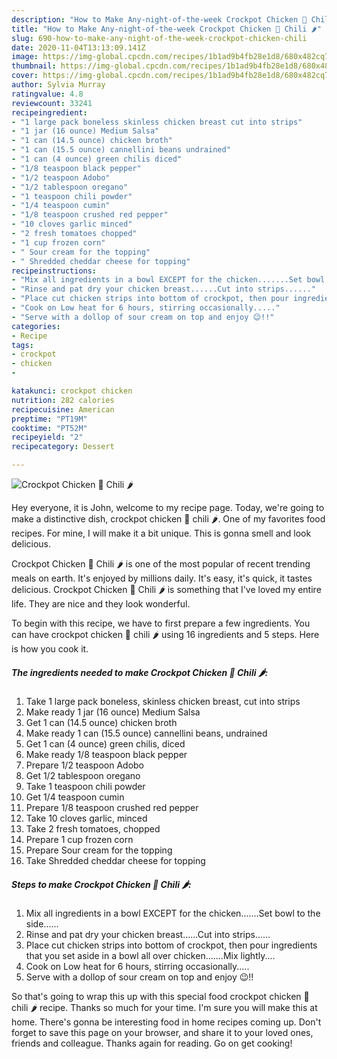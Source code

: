 ```yaml
---
description: "How to Make Any-night-of-the-week Crockpot Chicken 🐓 Chili 🌶"
title: "How to Make Any-night-of-the-week Crockpot Chicken 🐓 Chili 🌶"
slug: 690-how-to-make-any-night-of-the-week-crockpot-chicken-chili
date: 2020-11-04T13:13:09.141Z
image: https://img-global.cpcdn.com/recipes/1b1ad9b4fb28e1d8/680x482cq70/crockpot-chicken-🐓-chili-🌶-recipe-main-photo.jpg
thumbnail: https://img-global.cpcdn.com/recipes/1b1ad9b4fb28e1d8/680x482cq70/crockpot-chicken-🐓-chili-🌶-recipe-main-photo.jpg
cover: https://img-global.cpcdn.com/recipes/1b1ad9b4fb28e1d8/680x482cq70/crockpot-chicken-🐓-chili-🌶-recipe-main-photo.jpg
author: Sylvia Murray
ratingvalue: 4.8
reviewcount: 33241
recipeingredient:
- "1 large pack boneless skinless chicken breast cut into strips"
- "1 jar (16 ounce) Medium Salsa"
- "1 can (14.5 ounce) chicken broth"
- "1 can (15.5 ounce) cannellini beans undrained"
- "1 can (4 ounce) green chilis diced"
- "1/8 teaspoon black pepper"
- "1/2 teaspoon Adobo"
- "1/2 tablespoon oregano"
- "1 teaspoon chili powder"
- "1/4 teaspoon cumin"
- "1/8 teaspoon crushed red pepper"
- "10 cloves garlic minced"
- "2 fresh tomatoes chopped"
- "1 cup frozen corn"
- " Sour cream for the topping"
- " Shredded cheddar cheese for topping"
recipeinstructions:
- "Mix all ingredients in a bowl EXCEPT for the chicken.......Set bowl to the side......"
- "Rinse and pat dry your chicken breast......Cut into strips......"
- "Place cut chicken strips into bottom of crockpot, then pour ingredients that you set aside in a bowl all over chicken.......Mix lightly...."
- "Cook on Low heat for 6 hours, stirring occasionally....."
- "Serve with a dollop of sour cream on top and enjoy 😉!!"
categories:
- Recipe
tags:
- crockpot
- chicken
- 

katakunci: crockpot chicken  
nutrition: 282 calories
recipecuisine: American
preptime: "PT19M"
cooktime: "PT52M"
recipeyield: "2"
recipecategory: Dessert

---
```



![Crockpot Chicken 🐓 Chili 🌶](https://img-global.cpcdn.com/recipes/1b1ad9b4fb28e1d8/680x482cq70/crockpot-chicken-🐓-chili-🌶-recipe-main-photo.jpg)

Hey everyone, it is John, welcome to my recipe page. Today, we're going to make a distinctive dish, crockpot chicken 🐓 chili 🌶. One of my favorites food recipes. For mine, I will make it a bit unique. This is gonna smell and look delicious.



Crockpot Chicken 🐓 Chili 🌶 is one of the most popular of recent trending meals on earth. It's enjoyed by millions daily. It's easy, it's quick, it tastes delicious. Crockpot Chicken 🐓 Chili 🌶 is something that I've loved my entire life. They are nice and they look wonderful.


To begin with this recipe, we have to first prepare a few ingredients. You can have crockpot chicken 🐓 chili 🌶 using 16 ingredients and 5 steps. Here is how you cook it.

<!--inarticleads1-->

##### The ingredients needed to make Crockpot Chicken 🐓 Chili 🌶:

1. Take 1 large pack boneless, skinless chicken breast, cut into strips
1. Make ready 1 jar (16 ounce) Medium Salsa
1. Get 1 can (14.5 ounce) chicken broth
1. Make ready 1 can (15.5 ounce) cannellini beans, undrained
1. Get 1 can (4 ounce) green chilis, diced
1. Make ready 1/8 teaspoon black pepper
1. Prepare 1/2 teaspoon Adobo
1. Get 1/2 tablespoon oregano
1. Take 1 teaspoon chili powder
1. Get 1/4 teaspoon cumin
1. Prepare 1/8 teaspoon crushed red pepper
1. Take 10 cloves garlic, minced
1. Take 2 fresh tomatoes, chopped
1. Prepare 1 cup frozen corn
1. Prepare  Sour cream for the topping
1. Take  Shredded cheddar cheese for topping




<!--inarticleads2-->

##### Steps to make Crockpot Chicken 🐓 Chili 🌶:

1. Mix all ingredients in a bowl EXCEPT for the chicken.......Set bowl to the side......
1. Rinse and pat dry your chicken breast......Cut into strips......
1. Place cut chicken strips into bottom of crockpot, then pour ingredients that you set aside in a bowl all over chicken.......Mix lightly....
1. Cook on Low heat for 6 hours, stirring occasionally.....
1. Serve with a dollop of sour cream on top and enjoy 😉!!




So that's going to wrap this up with this special food crockpot chicken 🐓 chili 🌶 recipe. Thanks so much for your time. I'm sure you will make this at home. There's gonna be interesting food in home recipes coming up. Don't forget to save this page on your browser, and share it to your loved ones, friends and colleague. Thanks again for reading. Go on get cooking!
